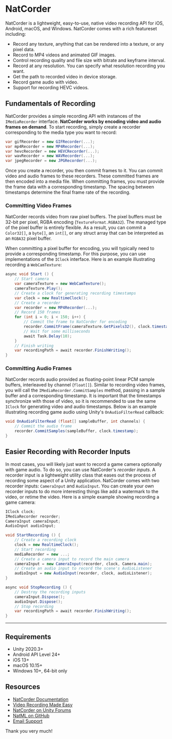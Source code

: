 # NatCorder
NatCorder is a lightweight, easy-to-use, native video recording API for iOS, Android, macOS, and Windows. NatCorder comes with a rich featureset including:
+ Record any texture, anything that can be rendered into a texture, or any pixel data.
+ Record to MP4 videos and animated GIF images.
+ Control recording quality and file size with bitrate and keyframe interval.
+ Record at any resolution. You can specify what resolution recording you want.
+ Get the path to recorded video in device storage.
+ Record game audio with video.
+ Support for recording HEVC videos.

## Fundamentals of Recording
NatCorder provides a simple recording API with instances of the `IMediaRecorder` interface. **NatCorder works by encoding video and audio frames on demand**. To start recording, simply create a recorder corresponding to the media type you want to record:
```csharp
var gifRecorder = new GIFRecorder(...);
var mp4Recorder = new MP4Recorder(...);
var hevcRecorder = new HEVCRecorder(...);
var wavRecorder = new WAVRecorder(...);
var jpegRecorder = new JPGRecorder(...);
```

Once you create a recorder, you then commit frames to it. You can commit video and audio frames to these recorders. These committed frames are then encoded into a media file. When committing frames, you must provide the frame data with a corresponding timestamp. The spacing between timestamps determine the final frame rate of the recording.

### Committing Video Frames
NatCorder records video from raw pixel buffers. The pixel buffers must be 32-bit per pixel, RGBA encoding (`TextureFormat.RGBA32`). The managed type of the pixel buffer is entirely flexible. As a result, you can commit a `Color32[]`, a `byte[]`, an `int[]`, or any struct array that can be interpreted as an `RGBA32` pixel buffer.

When committing a pixel buffer for encoding, you will typically need to provide a corresponding timestamp. For this purpose, you can use implementations of the `IClock` interface. Here is an example illustrating recording a `WebCamTexture`:
```csharp
async void Start () {
    // Start camera
    var cameraTexture = new WebCamTexture();
    cameraTexture.Play();
    // Create a clock for generating recording timestamps
    var clock = new RealtimeClock();
    // Create a recorder
    var recorder = new MP4Recorder(...);
    // Record 150 frames
    for (int i = 0; i < 150; i++) {
        // Commit the frame to NatCorder for encoding
        recorder.CommitFrame(cameraTexture.GetPixels32(), clock.timestamp);
        // Wait for some milliseconds
        await Task.Delay(10);
    }
    // Finish writing
    var recordingPath = await recorder.FinishWriting();
}
```

### Committing Audio Frames
NatCorder records audio provided as floating-point linear PCM sample buffers, interleaved by channel (`float[]`). Similar to recording video frames, you will call the `IMediaRecorder.CommitSamples` method, passing in a sample buffer and a corresponding timestamp. It is important that the timestamps synchronize with those of video, so it is recommended to use the same `IClock` for generating video and audio timestamps. Below is an example illustrating recording game audio using Unity's `OnAudioFilterRead` callback:
```csharp
void OnAudioFilterRead (float[] sampleBuffer, int channels) {
    // Commit the audio frame
    recorder.CommitSamples(sampleBuffer, clock.timestamp);
}
```

## Easier Recording with Recorder Inputs
In most cases, you will likely just want to record a game camera optionally with game audio. To do so, you can use NatCorder's *recorder inputs*. A recorder input is a lightweight utility class that eases out the process of recording some aspect of a Unity application. NatCorder comes with two recorder inputs: `CameraInput` and `AudioInput`. You can create your own recorder inputs to do more interesting things like add a watermark to the video, or retime the video. Here is a simple example showing recording a game camera:
```csharp
IClock clock;
IMediaRecorder recorder;
CameraInput cameraInput;
AudioInput audioInput;

void StartRecording () {
    // Create a recording clock
    clock = new RealtimeClock();
    // Start recording
    mediaRecorder = new ...;
    // Create a camera input to record the main camera
    cameraInput = new CameraInput(recorder, clock, Camera.main);
    // Create an audio input to record the scene's AudioListener
    audioInput = new AudioInput(recorder, clock, audioListener);
}

async void StopRecording () {
    // Destroy the recording inputs
    cameraInput.Dispose();
    audioInput.Dispose();
    // Stop recording
    var recordingPath = await recorder.FinishWriting();
}
```

___

## Requirements
- Unity 2020.3+
- Android API Level 24+
- iOS 13+
- macOS 10.15+
- Windows 10+, 64-bit only

## Resources
- [NatCorder Documentation](https://docs.natml.ai/natcorder/)
- [Video Recording Made Easy](https://blog.natml.ai/natcorder-unity-recording-made-easy-f0fdee0b5055)
- [NatCorder on Unity Forums](https://forum.unity.com/threads/natcorder-video-recording-api.505146/)
- [NatML on GitHub](https://github.com/natmlx)
- [Email Support](mailto:hi@natml.ai)

Thank you very much!